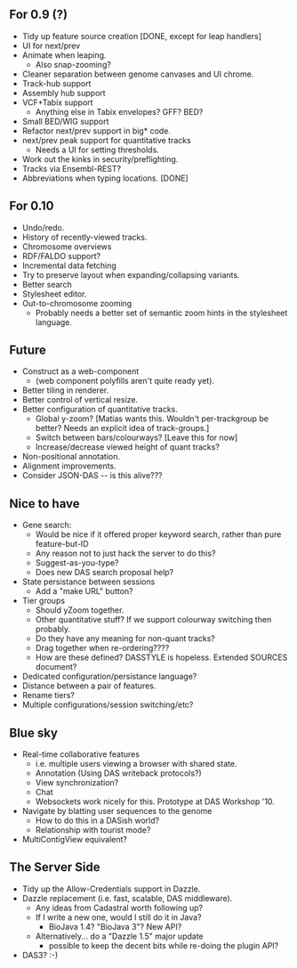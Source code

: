 For 0.9 (?)
-----------

  - Tidy up feature source creation [DONE, except for leap handlers]
  - UI for next/prev
  - Animate when leaping.
    + Also snap-zooming?
  - Cleaner separation between genome canvases and UI chrome.
  - Track-hub support
  - Assembly hub support
  - VCF+Tabix support
     - Anything else in Tabix envelopes?  GFF?  BED?
  - Small BED/WIG support
  - Refactor next/prev support in big* code.
  - next/prev peak support for quantitative tracks
    + Needs a UI for setting thresholds.
  - Work out the kinks in security/preflighting.
  - Tracks via Ensembl-REST?
  - Abbreviations when typing locations. [DONE]
 
For 0.10
--------
   
  - Undo/redo.  
  - History of recently-viewed tracks.
  - Chromosome overviews
  - RDF/FALDO support?
  - Incremental data fetching
  - Try to preserve layout when expanding/collapsing variants.
  - Better search
  - Stylesheet editor.
  - Out-to-chromosome zooming
    + Probably needs a better set of semantic zoom hints in the
      stylesheet language.  

Future
-------------

 - Construct as a web-component
   + (web component polyfills aren't quite ready yet).
 - Better tiling in renderer.
 - Better control of vertical resize.
 - Better configuration of quantitative tracks.
     + Global y-zoom? [Matias wants this.  Wouldn't per-trackgroup be better?  Needs an explicit idea of track-groups.]
     + Switch between bars/colourways? [Leave this for now]
     + Increase/decrease viewed height of quant tracks?
 - Non-positional annotation.
 - Alignment improvements.
 - Consider JSON-DAS -- is this alive???

Nice to have
------------

 - Gene search:
     + Would be nice if it offered proper keyword search, rather than pure feature-but-ID
     + Any reason not to just hack the server to do this?
     + Suggest-as-you-type?
     + Does new DAS search proposal help?
 - State persistance between sessions
     + Add a "make URL" button?
 - Tier groups
     + Should yZoom together.
     + Other quantitative stuff?  If we support colourway switching then probably.
     + Do they have any meaning for non-quant tracks?
     + Drag together when re-ordering????
     + How are these defined?  DASSTYLE is hopeless.  Extended SOURCES document?
 - Dedicated configuration/persistance language?
 - Distance between a pair of features.
 - Rename tiers?
 - Multiple configurations/session switching/etc?

Blue sky
--------
    
 - Real-time collaborative features
    + i.e. multiple users viewing a browser with shared state.
    + Annotation (Using DAS writeback protocols?)
    + View synchronization?
    + Chat 
    + Websockets work nicely for this.  Prototype at DAS Workshop '10.
 - Navigate by blatting user sequences to the genome
    + How to do this in a DASish world?
    + Relationship with tourist mode?
 - MultiContigView equivalent?

The Server Side
---------------
 
 - Tidy up the Allow-Credentials support in Dazzle.
 - Dazzle replacement (i.e. fast, scalable, DAS middleware).
    + Any ideas from Cadastral worth following up?
    + If I write a new one, would I still do it in Java?
        * BioJava 1.4?  "BioJava 3"?  New API?
    + Alternatively... do a "Dazzle 1.5" major update
        * possible to keep the decent bits while re-doing the plugin API?
 - DAS3? :-)
